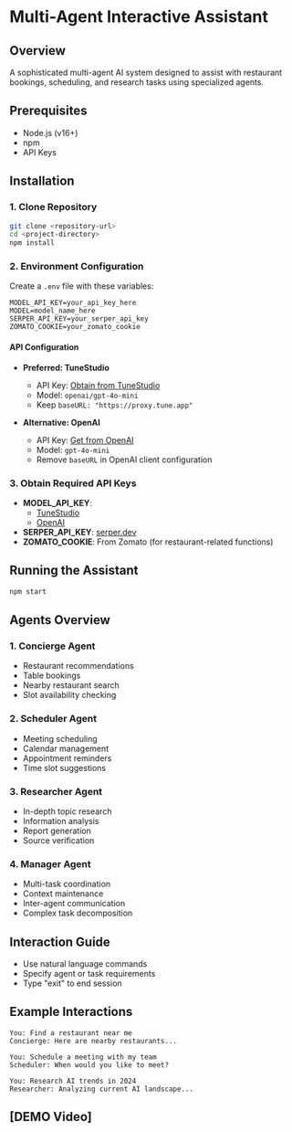 # Multi-Agent Interactive Assistant

## Overview

A sophisticated multi-agent AI system designed to assist with restaurant bookings, scheduling, and research tasks using specialized agents.

## Prerequisites

- Node.js (v16+)
- npm
- API Keys

## Installation

### 1. Clone Repository

```bash
git clone <repository-url>
cd <project-directory>
npm install
```

### 2. Environment Configuration

Create a `.env` file with these variables:

```
MODEL_API_KEY=your_api_key_here
MODEL=model_name_here
SERPER_API_KEY=your_serper_api_key
ZOMATO_COOKIE=your_zomato_cookie
```

#### API Configuration

- **Preferred: TuneStudio**

  - API Key: [Obtain from TuneStudio](https://studio.tune.app)
  - Model: `openai/gpt-4o-mini`
  - Keep `baseURL: "https://proxy.tune.app"`

- **Alternative: OpenAI**
  - API Key: [Get from OpenAI](https://platform.openai.com/signup)
  - Model: `gpt-4o-mini`
  - Remove `baseURL` in OpenAI client configuration

### 3. Obtain Required API Keys

- **MODEL_API_KEY**:
  - [TuneStudio](https://studio.tune.app)
  - [OpenAI](https://platform.openai.com/signup)
- **SERPER_API_KEY**: [serper.dev](https://serper.dev/)
- **ZOMATO_COOKIE**: From Zomato (for restaurant-related functions)

## Running the Assistant

```bash
npm start
```

## Agents Overview

### 1. Concierge Agent

- Restaurant recommendations
- Table bookings
- Nearby restaurant search
- Slot availability checking

### 2. Scheduler Agent

- Meeting scheduling
- Calendar management
- Appointment reminders
- Time slot suggestions

### 3. Researcher Agent

- In-depth topic research
- Information analysis
- Report generation
- Source verification

### 4. Manager Agent

- Multi-task coordination
- Context maintenance
- Inter-agent communication
- Complex task decomposition

## Interaction Guide

- Use natural language commands
- Specify agent or task requirements
- Type "exit" to end session

## Example Interactions

```
You: Find a restaurant near me
Concierge: Here are nearby restaurants...

You: Schedule a meeting with my team
Scheduler: When would you like to meet?

You: Research AI trends in 2024
Researcher: Analyzing current AI landscape...
```

## [DEMO Video]
